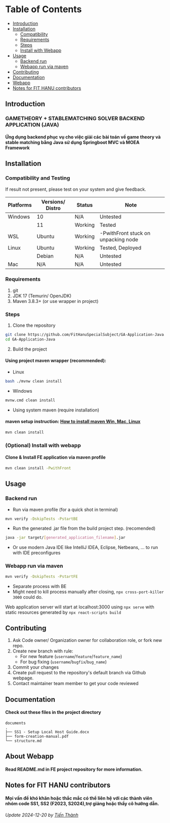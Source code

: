 
# Table of Contents
- [Introduction](#introduction)
- [Installation](#installation)
  - [Compatibility](#compatibility-and-testing)
  - [Requirements](#requirements)
  - [Steps](#steps)
  - [Install with Webapp](#optional-install-with-webapp)
- [Usage](#usage)
  - [Backend run](#backend-run)
  - [Webapp run via maven](#Webapp-run-via-maven)
- [Contributing](#contributing)
- [Documentation](#documentation)
- [Webapp](#about-webapp)
- [Notes for FIT HANU contributors](#notes-for-fit-hanu-contributors)


## Introduction

### GAMETHEORY + STABLEMATCHING SOLVER BACKEND APPLICATION (JAVA)
#### Ứng dụng backend phục vụ cho việc giải các bài toán về game theory và stable matching bằng Java sử dụng Springboot MVC và MOEA Framework


## Installation

### Compatibility and Testing

If result not present, please test on your system and give feedback.

| Platforms | Versions/ Distro | Status  | Note                                |
|-----------|------------------|---------|-------------------------------------|
| Windows   | 10               | N/A     | Untested                            |
|           | 11               | Working | Tested                              |
| WSL       | Ubuntu           | Working | -PwithFront stuck on unpacking node | 
| Linux     | Ubuntu           | Working | Tested, Deployed                    |
|           | Debian           | N/A     | Untested                            |
| Mac       | N/A              | N/A     | Untested                            |

### Requirements
1. git
2. JDK 17 (Temurin/ OpenJDK) 
3. Maven 3.8.3+ (or use wrapper in project)

### Steps
1. Clone the repository
```bash 
git clone https://github.com/FitHanuSpecialSubject/GA-Application-Java.git
cd GA-Application-Java
```

2. Build the project

#### Using project maven wrapper (recommended):

* Linux
```bash
bash ./mvnw clean install
```

* Windows

```bash
mvnw.cmd clean install
```

* Using system maven (require installation)

#### maven setup instruction: [How to install maven Win, Mac, Linux](https://www.baeldung.com/install-maven-on-windows-linux-mac)

```bash
mvn clean install
```

### (Optional) Install with webapp

#### Clone & Install FE application via maven profile

```bash 
mvn clean install -PwithFront
```



## Usage

### Backend run

* Run via maven profile (for a quick shot in terminal)

```bash
mvn verify -DskipTests -PstartBE
```

* Run the generated .jar file from the build project step. (recomended)

```bash
java -jar target/[generated_application_filename].jar
```

* Or use modern Java IDE like IntelliJ IDEA, Eclipse, Netbeans, ... to run with IDE preconfigures

### Webapp run via maven

```bash
mvn verify -DskipTests -PstartFE
```

* Separate process with BE
* Might need to kill process manually after closing, ```npx cross-port-killer 3000``` could do.

Web application server will start at localhost:3000 using ```npx serve``` with static resources generated by ```npx react-scripts build```

## Contributing

1. Ask Code owner/ Organization owner for collaboration role, or fork new repo.
2. Create new branch with rule:
   * For new feature (`username`/`feature`/`feature_name`)
   * For bug fixing (`username`/`bugfix`/`bug_name`)
3. Commit your changes
4. Create pull request to the repository's default branch via Github webpage.
5. Contact maintainer team member to get your code reviewed

## Documentation

#### Check out these files in the project directory
```
documents
.
├── SS1 - Setup Local Host Guide.docx
├── form-creation-manual.pdf
└── structure.md
```

## About Webapp

#### Read README.md in FE project repository for more information.

## Notes for FIT HANU contributors

#### Mọi vấn đề khó khăn hoặc thắc mắc có thể liên hệ với các thành viên nhóm code SS1, SS2 (F2023, S2024),trợ giảng hoặc thầy cô hướng dẫn.


###### Update 2024-12-20 by [Tiến Thành](https://github.com/suyttthideptrai)